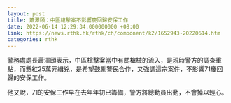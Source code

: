 ```yaml
---
layout: post
title: 蕭澤頤：中區槍擊案不影響慶回歸安保工作
date: 2022-06-14 12:29:34.000000000 +08:00
link: https://news.rthk.hk/rthk/ch/component/k2/1652943-20220614.htm
categories: rthk
---
```


警務處處長蕭澤頤表示，中區槍擊案當中有關槍械的流入，是現時警方的調查重點，而懸紅25萬元緝兇，是希望鼓勵警民合作，又強調這宗案件，不影響71慶回歸的安保工作。

他又說，71的安保工作早在去年年初已籌備，警方將總動員出動，不會掉以輕心。
